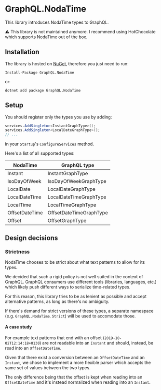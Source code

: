 # GraphQL.NodaTime

This library introduces NodaTime types to GraphQL.

⚠️ This library is not maintained anymore. I recommend using HotChocolate which supports NodaTime out of the box.

## Installation

The library is hosted on [NuGet](https://www.nuget.org/), therefore you just need to run:

```
Install-Package GraphQL.NodaTime
```

or:

```
dotnet add package GraphQL.NodaTime
```

## Setup

You should register only the types you use by adding:

```c#
services.AddSingleton<InstantGraphType>();
services.AddSingleton<LocalDateGraphType>();
// ...
```

in your `Startup`'s `ConfigureServices` method.

Here's a list of all supported types:

| NodaTime        | GraphQL type  |
| ------------- | ------------- |
| Instant      | InstantGraphType |
| IsoDayOfWeek      | IsoDayOfWeekGraphType |
| LocalDate      | LocalDateGraphType |
| LocalDateTime      | LocalDateTimeGraphType |
| LocalTime      | LocalTimeGraphType |
| OffsetDateTime      | OffsetDateTimeGraphType |
| Offset      | OffsetGraphType |

## Design decisions

### Strictness

NodaTime chooses to be strict about what text patterns to allow for its types.

We decided that such a rigid policy is not well suited in the context of GraphQL.
GraphQL consumers use different tools (libraries, languages, etc.) which likely push different ways
to serialize time-related types.

For this reason, this library tries to be as lenient as possible and accept alternative patterns, 
as long as there's no ambiguity.

If there's demand for strict versions of these types, a separate namespace (e.g. `GraphQL.NodaTime.Strict`) will be used
to accomodate those.

#### A case study

For example text patterns that end with an offset (`2019-10-02T12:14:18+0130`) are not readable into an `Instant`
and should, instead, be read into an `OffsetDateTime`.

Given that there exist a conversion between an `OffsetDateTime` and an `Instant`, we chose to 
implement a more flexible parser which accepts the same set of values between the two types.

The only difference being that the offset is kept when reading into an `OffsetDateTime` and it's instead normalized
when reading into an `Instant`.

